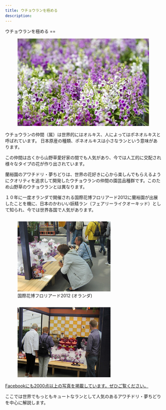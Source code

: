 ```yaml
---
title: ウチョウランを極める
description:
---
```

<link rel="stylesheet" href="/assets/stylesheets/ponerorchis.css" />
ウチョウランを極める
==
<figure>
  <img src="assets/images/ponerorchis_top.jpg">
</figure>
ウチョウランの仲間（属）は世界的にはオルキス、人によってはポネオルキスと呼ばれています。
日本原産の種類、ポネオルキスは小さなランという意味があります。

この仲間は古くから山野草愛好家の間でも人気があり、今では人工的に交配され様々なタイプの花が作り出されています。

蘭裕園のアワチドリ・夢ちどりは、世界の花好きに心から楽しんでもらえるようにクオリティを追求して開発したウチョウランの仲間の園芸品種群です。このため山野草のウチョウランとは異なります。

１０年に一度オランダで開催される国際花博フロリアード2012に蘭裕園が出展したことを機に、日本のかわいい妖精ラン（フェアリーライクオーキッド）として知られ、今では世界各国で人気があります。

<figure style="float: left; margin-right: 20px; width: 45%; min-width: 300px;">
  <img src="./assets/images/floriade2012_1.png">
  <figcaption>国際花博フロリアード2012 (オランダ)</figcaption>
</figure>

<figure style="float: left; width: 45%; min-width: 300px;">
<img src="./assets/images/floriade2012_2.png">
</figure>
<p style="clear:both;"></p>

<a class="facebook" href="http://fb.me/ranyuenjapan"><span>Facebookにも2000点以上の写真を掲載しています。ぜひご覧ください。</span></a>

ここでは世界でもっともキュートなランとして人気のあるアワチドリ・夢ちどりを中心に解説します。



